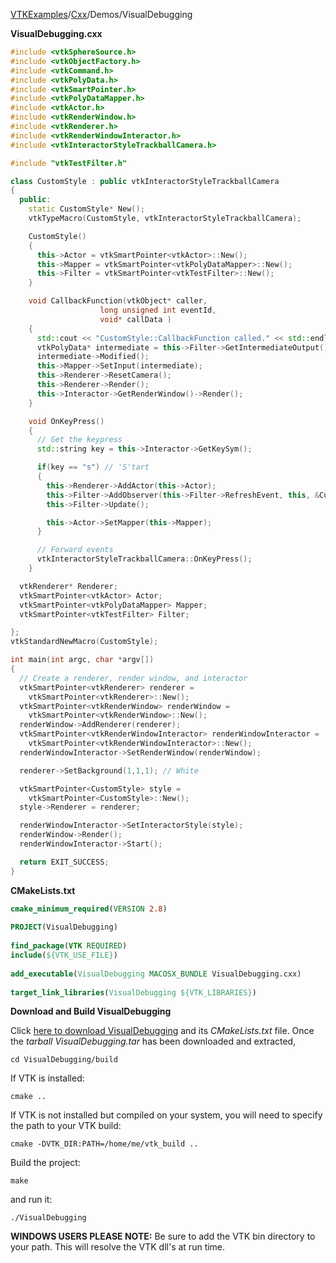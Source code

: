 [VTKExamples](/home/)/[Cxx](/Cxx)/Demos/VisualDebugging

**VisualDebugging.cxx**
```c++
#include <vtkSphereSource.h>
#include <vtkObjectFactory.h>
#include <vtkCommand.h>
#include <vtkPolyData.h>
#include <vtkSmartPointer.h>
#include <vtkPolyDataMapper.h>
#include <vtkActor.h>
#include <vtkRenderWindow.h>
#include <vtkRenderer.h>
#include <vtkRenderWindowInteractor.h>
#include <vtkInteractorStyleTrackballCamera.h>

#include "vtkTestFilter.h"

class CustomStyle : public vtkInteractorStyleTrackballCamera
{
  public:
    static CustomStyle* New();
    vtkTypeMacro(CustomStyle, vtkInteractorStyleTrackballCamera);

    CustomStyle()
    {
      this->Actor = vtkSmartPointer<vtkActor>::New();
      this->Mapper = vtkSmartPointer<vtkPolyDataMapper>::New();
      this->Filter = vtkSmartPointer<vtkTestFilter>::New();
    }

    void CallbackFunction(vtkObject* caller,
                    long unsigned int eventId,
                    void* callData )
    {
      std::cout << "CustomStyle::CallbackFunction called." << std::endl;
      vtkPolyData* intermediate = this->Filter->GetIntermediateOutput();
      intermediate->Modified();
      this->Mapper->SetInput(intermediate);
      this->Renderer->ResetCamera();
      this->Renderer->Render();
      this->Interactor->GetRenderWindow()->Render();
    }

    void OnKeyPress()
    {
      // Get the keypress
      std::string key = this->Interactor->GetKeySym();

      if(key == "s") // 'S'tart
      {
        this->Renderer->AddActor(this->Actor);
        this->Filter->AddObserver(this->Filter->RefreshEvent, this, &CustomStyle::CallbackFunction);
        this->Filter->Update();

        this->Actor->SetMapper(this->Mapper);
      }

      // Forward events
      vtkInteractorStyleTrackballCamera::OnKeyPress();
    }

  vtkRenderer* Renderer;
  vtkSmartPointer<vtkActor> Actor;
  vtkSmartPointer<vtkPolyDataMapper> Mapper;
  vtkSmartPointer<vtkTestFilter> Filter;

};
vtkStandardNewMacro(CustomStyle);

int main(int argc, char *argv[])
{
  // Create a renderer, render window, and interactor
  vtkSmartPointer<vtkRenderer> renderer =
    vtkSmartPointer<vtkRenderer>::New();
  vtkSmartPointer<vtkRenderWindow> renderWindow =
    vtkSmartPointer<vtkRenderWindow>::New();
  renderWindow->AddRenderer(renderer);
  vtkSmartPointer<vtkRenderWindowInteractor> renderWindowInteractor =
    vtkSmartPointer<vtkRenderWindowInteractor>::New();
  renderWindowInteractor->SetRenderWindow(renderWindow);

  renderer->SetBackground(1,1,1); // White

  vtkSmartPointer<CustomStyle> style =
    vtkSmartPointer<CustomStyle>::New();
  style->Renderer = renderer;

  renderWindowInteractor->SetInteractorStyle(style);
  renderWindow->Render();
  renderWindowInteractor->Start();

  return EXIT_SUCCESS;
}
```
**CMakeLists.txt**
```cmake
cmake_minimum_required(VERSION 2.8)
 
PROJECT(VisualDebugging)
 
find_package(VTK REQUIRED)
include(${VTK_USE_FILE})
 
add_executable(VisualDebugging MACOSX_BUNDLE VisualDebugging.cxx)
 
target_link_libraries(VisualDebugging ${VTK_LIBRARIES})
```

**Download and Build VisualDebugging**

Click [here to download VisualDebugging](https://github.com/lorensen/VTKWikiExamplesTarballs/raw/master/VisualDebugging.tar) and its *CMakeLists.txt* file.
Once the *tarball VisualDebugging.tar* has been downloaded and extracted,
```
cd VisualDebugging/build 
```
If VTK is installed:
```
cmake ..
```
If VTK is not installed but compiled on your system, you will need to specify the path to your VTK build:
```
cmake -DVTK_DIR:PATH=/home/me/vtk_build ..
```
Build the project:
```
make
```
and run it:
```
./VisualDebugging
```
**WINDOWS USERS PLEASE NOTE:** Be sure to add the VTK bin directory to your path. This will resolve the VTK dll's at run time.

